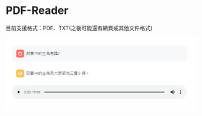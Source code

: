 # PDF-Reader

目前支援格式：PDF、TXT(之後可能還有網頁或其他文件格式)  
  
![image](https://github.com/Parrot222/PDF-Reader/blob/main/pdf16.png)
